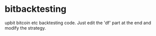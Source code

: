 # bitbacktesting
upbit bitcoin etc 
backtesting code.
Just edit the 'df' part at the end and modify the strategy.


